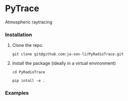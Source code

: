 # PyTrace
Atmospheric raytracing 

### Installation 
1. Clone the repo.

   ``git clone git@github.com:ja-son-li/PyRadioTrace.git``
  
3. Install the package (ideally in a virtual environment)

   ``cd PyRadioTrace``
   
   ``pip intall -e .`` 

### 

### Examples
